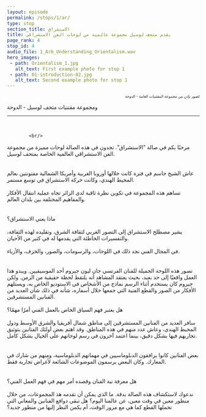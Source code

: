 ```yaml
---
layout: episode
permalink: /stops/1/ar/
type: stop
section_title: الاستشراق
title: يقدم متحف لوسيل مجموعة عالمية من لوحات الفن الاستشراقي 
page_rank: 4
stop_id: 4
audio_file: 1_Arb_Understanding_Orientalism.wav
hero_images:
 - path: Orientalism_1.jpg
   alt_text: First example photo for stop 1
 - path: 01-introduction-02.jpg
   alt_text: Second example photo for stop 1
---
```


<!---

Replace this section of text with the full transcript of your audio guide stop. Use a second level heading to flag the person speaking

## Person speaking (second level heading)

> And this blockquote is styled to make it clear that this section really is someone speaking. Colored text 

And we can go back to a normal transcript. White text

### A third level heading - COlored

The example audio used here is borrowed from [NASA](http://www.nasa.gov/connect/sounds/index.html#Discovery) under the terms of their [usage guidelines](http://www.nasa.gov/multimedia/guidelines/index.html). This is just a test clip, so you'll need to replace it!

--->


<p dir="rtl" lang="ar"><sup><sub> لصور بإذن من مجموعة المقتنيات العامة - الدوحة 

ومجموعة مقتنيات متحف لوسيل - الدوحة   </sub></sup></p>

___________________

<br>

><p dir="rtl" lang="ar">
			<br/>
مرحبًا بكم في صالة "الاستشراق". تجدون في هذه الصالة لوحات مميزة من مجموعة الفن الاستشراقي العالمية الخاصة بمتحف لوسيل.  
			<br/>
			<br/>
عاش الشيخ جاسم في فترة كانت خلالها أوروبا الغربية وأمريكا الشمالية مفتونتين بعالم المحيط الهندي، وكانت حركة الاستشراق في توسع مستمر. 
			<br/>
			<br/>
تساهم هذه المجموعة في تكوين نظرة ثاقبة لدى الزائر تجاه عملية انتقال الأفكار والمفاهيم المختلفة بين بلدان العالم.  
			<br/>
			<br/>
ماذا يعني الاستشراق؟ 
			<br/>
			<br/>
يشير مصطلح الاستشراق إلى التصور الغربي لثقافة الشرق، وتقليده لهذه الثقافة، والتفسيرات الخاطئة التي يقدمها له في كثير من الأحيان. 
			<br/>
			<br/>
في المجال الفني نجد ذلك في اللوحات، والرسومات، والصور، والخزف، والأزياء.  
			<br/>
			<br/>
تصور هذه اللوحة الجميلة للفنان الفرنسي جان ليون جيروم أحد الموسيقيين. ويبدو هذا العمل واقعيًا إلى حد بعيد، بحيث يعتقد المشاهد أنه يلتقط لحظة حقيقية من الزمن. ولكن جيروم كان يستخدم أثناء الرسم نماذج من الأشخاص في الاستوديو الخاص به، ويستلهم الأفكار من الصور والقطع الفنية التي جمعها خلال أسفاره، شأنه في ذلك شأن العديد من الفنانين المستشرقين. 
			<br/>
			<br/>
هل يعتبر فهم السياق الخاص بالعمل الفني أمرًا مهمًا؟ 
			<br/>
			<br/>
سافر العديد من الفنانين المستشرقين إلى مناطق شمال أفريقيا والشرق الأوسط ودول المحيط الهندي، وعاش عدد منهم في هذه المناطق. وقد اهتم بعض أولئك الفنانين بتوثيق تجاربهم فيها بشكل دقيق، بينما اعتمد آخرون في رسم لوحاتهم على الخيال بشكل كامل.   
			<br/>
			<br/>
بعض الفنانين كانوا يرافقون الدبلوماسيين في مهماتهم الدبلوماسية، ومنهم من شارك في المعارك.  وكان البعض يرسمون الموضوعات الشائعة لأغراض تجارية فقط.  
			<br/>
			<br/>
هل معرفة نية الفنان وقصده أمر مهم في فهم العمل الفني؟ 
			<br/>
			<br/>
ندعوك لاستكشاف هذه الصالة بدقة. ما الذي يمكن أن تقدمه هذ المجموعات، من خلال منظور  معين في وقت معين، عن عالمنا اليوم؟ هل تبقى دوافع الفنانين والمعاني التي تحملها القطع كما هي مع مرور الوقت، أم يكمن النظر إليها  من منظور جديد؟ 
			<br/>
			<br/>
		</p> 
